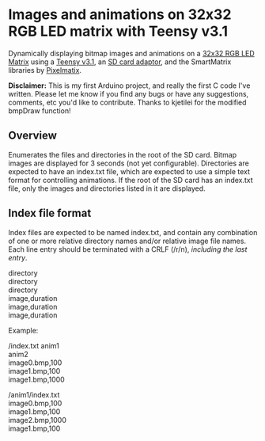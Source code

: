 ﻿Images and animations on 32x32 RGB LED matrix with Teensy v3.1
==============================================================

Dynamically displaying bitmap images and animations on a [32x32 RGB LED Matrix](http://www.adafruit.com/products/1484) using a [Teensy v3.1](https://www.pjrc.com/store/teensy31.html), an [SD card adaptor](https://www.pjrc.com/store/sd_adaptor.html), and the SmartMatrix libraries by [Pixelmatix](http://docs.pixelmatix.com/SmartMatrix).

**Disclaimer:** This is my first Arduino project, and really the first C code I've written.  Please let me know if you find any bugs or have any suggestions, comments, etc you'd like to contribute.  Thanks to kjetilei for the modified bmpDraw function!

Overview
--------
Enumerates the files and directories in the root of the SD card.  Bitmap images are displayed for 3 seconds (not yet configurable).  Directories are expected to have an index.txt file, which are expected to use a simple text format for controlling animations.  If the root of the SD card has an index.txt file, only the images and directories listed in it are displayed.

Index file format
-----------------

Index files are expected to be named index.txt, and contain any combination of one or more relative directory names and/or relative image file names.  Each line entry should be terminated with a CRLF (/r/n), *including the last entry*.

directory  
directory  
directory  
image,duration  
image,duration  
image,duration  

Example:  

/index.txt
anim1  
anim2  
image0.bmp,100  
image1.bmp,100  
image1.bmp,1000  

/anim1/index.txt  
image0.bmp,100  
image1.bmp,100  
image2.bmp,1000  
image1.bmp,100  
